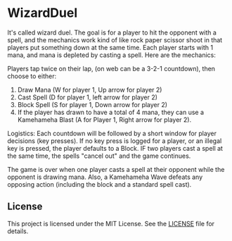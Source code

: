 # WizardDuel

It's called wizard duel. The goal is for a player to hit the opponent with a spell, and the mechanics work kind of like rock paper scissor shoot in that players put something down at the same time. Each player starts with 1 mana, and mana is depleted by casting a spell. Here are the mechanics:

Players tap twice on their lap, (on web can be a 3-2-1 countdown), then choose  to either:
1. Draw Mana (W for player 1, Up arrow for player 2)
2. Cast Spell (D for player 1, left arrow for player 2)
3. Block Spell (S for player 1, Down arrow for player 2)
4. If the player has drawn to have a total of 4 mana, they can use a Kamehameha Blast (A for Player 1, Right arrow for player 2).

Logistics: Each countdown will be followed by a short window for player decisions (key presses). If no key press is logged for a player, or an illegal key is pressed, the player defaults to a Block. IF two players cast a spell at the same time, the spells "cancel out" and the game continues.

The game is over when one player casts a spell at their opponent while the opponent is drawing mana. Also, a Kamehameha Wave defeats any opposing action (including the block and a standard spell cast).

## License

This project is licensed under the MIT License. See the [LICENSE](LICENSE) file for details.
